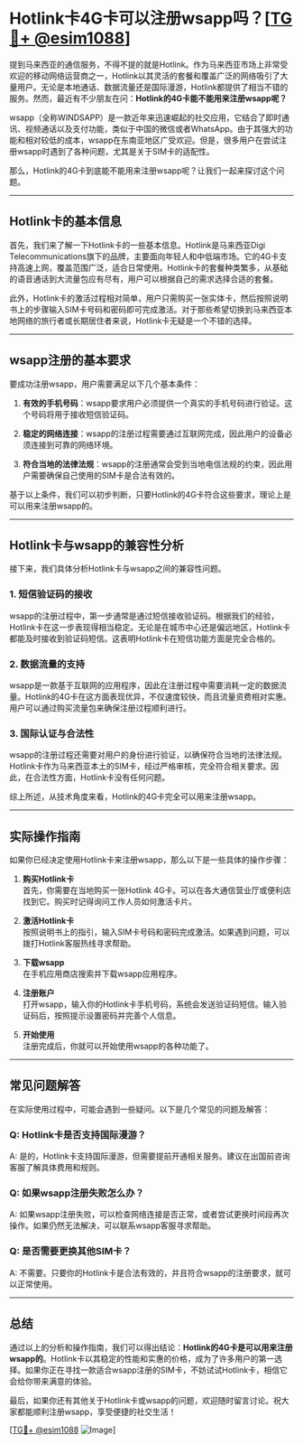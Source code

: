 # Hotlink卡4G卡可以注册wsapp吗？[[TG💪+ @esim1088](https://t.me/s/esim1088)]

提到马来西亚的通信服务，不得不提的就是Hotlink。作为马来西亚市场上非常受欢迎的移动网络运营商之一，Hotlink以其灵活的套餐和覆盖广泛的网络吸引了大量用户。无论是本地通话、数据流量还是国际漫游，Hotlink都提供了相当不错的服务。然而，最近有不少朋友在问：**Hotlink的4G卡能不能用来注册wsapp呢？**

wsapp（全称WINDSAPP）是一款近年来迅速崛起的社交应用，它结合了即时通讯、视频通话以及支付功能，类似于中国的微信或者WhatsApp。由于其强大的功能和相对较低的成本，wsapp在东南亚地区广受欢迎。但是，很多用户在尝试注册wsapp时遇到了各种问题，尤其是关于SIM卡的适配性。

那么，Hotlink的4G卡到底能不能用来注册wsapp呢？让我们一起来探讨这个问题。

---

## Hotlink卡的基本信息

首先，我们来了解一下Hotlink卡的一些基本信息。Hotlink是马来西亚Digi Telecommunications旗下的品牌，主要面向年轻人和中低端市场。它的4G卡支持高速上网，覆盖范围广泛，适合日常使用。Hotlink卡的套餐种类繁多，从基础的语音通话到大流量包应有尽有，用户可以根据自己的需求选择合适的套餐。

此外，Hotlink卡的激活过程相对简单，用户只需购买一张实体卡，然后按照说明书上的步骤输入SIM卡号码和密码即可完成激活。对于那些希望切换到马来西亚本地网络的旅行者或长期居住者来说，Hotlink卡无疑是一个不错的选择。

---

## wsapp注册的基本要求

要成功注册wsapp，用户需要满足以下几个基本条件：

1. **有效的手机号码**：wsapp要求用户必须提供一个真实的手机号码进行验证。这个号码将用于接收短信验证码。
   
2. **稳定的网络连接**：wsapp的注册过程需要通过互联网完成，因此用户的设备必须连接到可靠的网络环境。

3. **符合当地的法律法规**：wsapp的注册通常会受到当地电信法规的约束，因此用户需要确保自己使用的SIM卡是合法有效的。

基于以上条件，我们可以初步判断，只要Hotlink的4G卡符合这些要求，理论上是可以用来注册wsapp的。

---

## Hotlink卡与wsapp的兼容性分析

接下来，我们具体分析Hotlink卡与wsapp之间的兼容性问题。

### 1. 短信验证码的接收

wsapp的注册过程中，第一步通常是通过短信接收验证码。根据我们的经验，Hotlink卡在这一步表现得相当稳定。无论是在城市中心还是偏远地区，Hotlink卡都能及时接收到验证码短信。这表明Hotlink卡在短信功能方面是完全合格的。

### 2. 数据流量的支持

wsapp是一款基于互联网的应用程序，因此在注册过程中需要消耗一定的数据流量。Hotlink的4G卡在这方面表现优异，不仅速度较快，而且流量资费相对实惠。用户可以通过购买流量包来确保注册过程顺利进行。

### 3. 国际认证与合法性

wsapp的注册过程还需要对用户的身份进行验证，以确保符合当地的法律法规。Hotlink卡作为马来西亚本土的SIM卡，经过严格审核，完全符合相关要求。因此，在合法性方面，Hotlink卡没有任何问题。

综上所述，从技术角度来看，Hotlink的4G卡完全可以用来注册wsapp。

---

## 实际操作指南

如果你已经决定使用Hotlink卡来注册wsapp，那么以下是一些具体的操作步骤：

1. **购买Hotlink卡**  
   首先，你需要在当地购买一张Hotlink 4G卡。可以在各大通信营业厅或便利店找到它。购买时记得询问工作人员如何激活卡片。

2. **激活Hotlink卡**  
   按照说明书上的指引，输入SIM卡号码和密码完成激活。如果遇到问题，可以拨打Hotlink客服热线寻求帮助。

3. **下载wsapp**  
   在手机应用商店搜索并下载wsapp应用程序。

4. **注册账户**  
   打开wsapp，输入你的Hotlink卡手机号码，系统会发送验证码短信。输入验证码后，按照提示设置密码并完善个人信息。

5. **开始使用**  
   注册完成后，你就可以开始使用wsapp的各种功能了。

---

## 常见问题解答

在实际使用过程中，可能会遇到一些疑问。以下是几个常见的问题及解答：

### Q: Hotlink卡是否支持国际漫游？
A: 是的，Hotlink卡支持国际漫游，但需要提前开通相关服务。建议在出国前咨询客服了解具体费用和规则。

### Q: 如果wsapp注册失败怎么办？
A: 如果wsapp注册失败，可以检查网络连接是否正常，或者尝试更换时间段再次操作。如果仍然无法解决，可以联系wsapp客服寻求帮助。

### Q: 是否需要更换其他SIM卡？
A: 不需要。只要你的Hotlink卡是合法有效的，并且符合wsapp的注册要求，就可以正常使用。

---

## 总结

通过以上的分析和操作指南，我们可以得出结论：**Hotlink的4G卡是可以用来注册wsapp的**。Hotlink卡以其稳定的性能和实惠的价格，成为了许多用户的第一选择。如果你正在寻找一款适合wsapp注册的SIM卡，不妨试试Hotlink卡，相信它会给你带来满意的体验。

最后，如果你还有其他关于Hotlink卡或wsapp的问题，欢迎随时留言讨论。祝大家都能顺利注册wsapp，享受便捷的社交生活！

[[TG💪+ @esim1088](https://t.me/s/esim1088) ![Image](https://i.postimg.cc/4NQfJmqS/Snipaste-2025-05-13-00-14-12.png)]